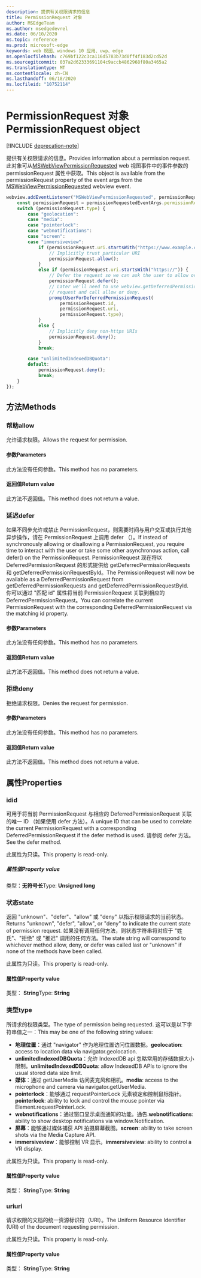 ```yaml
---
description: 提供有关权限请求的信息
title: PermissionRequest 对象
author: MSEdgeTeam
ms.author: msedgedevrel
ms.date: 06/10/2020
ms.topic: reference
ms.prod: microsoft-edge
keywords: web 视图、windows 10 应用、uwp、edge
ms.openlocfilehash: c769bf122c3ca116d5783b73d0ff4f183d2cd52d
ms.sourcegitcommit: 037a2d62333691104c9accb4862968f80a3465a2
ms.translationtype: MT
ms.contentlocale: zh-CN
ms.lasthandoff: 06/18/2020
ms.locfileid: "10752114"
---
```

# <span data-ttu-id="b2ec9-104">PermissionRequest 对象</span><span class="sxs-lookup"><span data-stu-id="b2ec9-104">PermissionRequest object</span></span>  

[!INCLUDE [deprecation-note](../includes/deprecation-note.md)]  

<span data-ttu-id="b2ec9-105">提供有关权限请求的信息。</span><span class="sxs-lookup"><span data-stu-id="b2ec9-105">Provides information about a permission request.</span></span> <span data-ttu-id="b2ec9-106">此对象可从[MSWebViewPermissionRequested](../webview.md#mswebviewpermissionrequested) web 视图事件中的事件参数的 permissionRequest 属性中获取。</span><span class="sxs-lookup"><span data-stu-id="b2ec9-106">This object is available from the permissionRequest property of the event args from the [MSWebViewPermissionRequested](../webview.md#mswebviewpermissionrequested) webview event.</span></span>  

```javascript
webview.addEventListener("MSWebViewPermissionRequested", permissionRequestedEventArgs => {
    const permissionRequest = permissionRequestedEventArgs.permissionRequest;
    switch (permissionRequest.type) {
        case "geolocation":
        case "media":
        case "pointerlock":
        case "webnotifications":
        case "screen":
        case "immersiveview":
            if (permissionRequest.uri.startsWith("https://www.example.com/")) {
                // Implicitly trust particular URI
                permissionRequest.allow();
            }
            else if (permissionRequest.uri.startsWith("https://")) {
                // Defer the request so we can ask the user to allow or deny the request
                permissionRequest.defer();
                // Later we'll need to use webview.getDeferredPermissionRequestById for this
                // request and call allow or deny.
                promptUserForDeferredPermissionRequest(
                    permissionRequest.id,
                    permissionRequest.uri,
                    permissionRequest.type);
            }
            else {
                // Implicitly deny non-https URIs
                permissionRequest.deny();
            }
            break;

        case "unlimitedIndexedDBQuota":
        default:
            permissionRequest.deny();
            break;
    }
});
```  

## <span data-ttu-id="b2ec9-107">方法</span><span class="sxs-lookup"><span data-stu-id="b2ec9-107">Methods</span></span>  

### <span data-ttu-id="b2ec9-108">帮助</span><span class="sxs-lookup"><span data-stu-id="b2ec9-108">allow</span></span>  

<span data-ttu-id="b2ec9-109">允许请求权限。</span><span class="sxs-lookup"><span data-stu-id="b2ec9-109">Allows the request for permission.</span></span>  

#### <span data-ttu-id="b2ec9-110">参数</span><span class="sxs-lookup"><span data-stu-id="b2ec9-110">Parameters</span></span>  

<span data-ttu-id="b2ec9-111">此方法没有任何参数。</span><span class="sxs-lookup"><span data-stu-id="b2ec9-111">This method has no parameters.</span></span>  

#### <span data-ttu-id="b2ec9-112">返回值</span><span class="sxs-lookup"><span data-stu-id="b2ec9-112">Return value</span></span>  

<span data-ttu-id="b2ec9-113">此方法不返回值。</span><span class="sxs-lookup"><span data-stu-id="b2ec9-113">This method does not return a value.</span></span>  

### <span data-ttu-id="b2ec9-114">延迟</span><span class="sxs-lookup"><span data-stu-id="b2ec9-114">defer</span></span>  

<span data-ttu-id="b2ec9-115">如果不同步允许或禁止 PermissionRequest，则需要时间与用户交互或执行其他异步操作，请在 PermissionRequest 上调用 defer （）。</span><span class="sxs-lookup"><span data-stu-id="b2ec9-115">If instead of synchronously allowing or disallowing a PermissionRequest, you require time to interact with the user or take some other asynchronous action, call defer() on the PermissionRequest.</span></span>  <span data-ttu-id="b2ec9-116">PermissionRequest 现在将以 DeferredPermissionRequest 的形式提供给 getDeferredPermissionRequests 和 getDeferredPermissionRequestById。</span><span class="sxs-lookup"><span data-stu-id="b2ec9-116">The PermissionRequest will now be available as a DeferredPermissionRequest from getDeferredPermissionRequests and getDeferredPermissionRequestById.</span></span>  <span data-ttu-id="b2ec9-117">你可以通过 "匹配 id" 属性将当前 PermissionRequest 关联到相应的 DeferredPermissionRequest。</span><span class="sxs-lookup"><span data-stu-id="b2ec9-117">You can correlate the current PermissionRequest with the corresponding DeferredPermissionRequest via the matching id property.</span></span>  

#### <span data-ttu-id="b2ec9-118">参数</span><span class="sxs-lookup"><span data-stu-id="b2ec9-118">Parameters</span></span>  

<span data-ttu-id="b2ec9-119">此方法没有任何参数。</span><span class="sxs-lookup"><span data-stu-id="b2ec9-119">This method has no parameters.</span></span>  

#### <span data-ttu-id="b2ec9-120">返回值</span><span class="sxs-lookup"><span data-stu-id="b2ec9-120">Return value</span></span>  

<span data-ttu-id="b2ec9-121">此方法不返回值。</span><span class="sxs-lookup"><span data-stu-id="b2ec9-121">This method does not return a value.</span></span>  

### <span data-ttu-id="b2ec9-122">拒绝</span><span class="sxs-lookup"><span data-stu-id="b2ec9-122">deny</span></span>  

<span data-ttu-id="b2ec9-123">拒绝请求权限。</span><span class="sxs-lookup"><span data-stu-id="b2ec9-123">Denies the request for permission.</span></span>  

#### <span data-ttu-id="b2ec9-124">参数</span><span class="sxs-lookup"><span data-stu-id="b2ec9-124">Parameters</span></span>  

<span data-ttu-id="b2ec9-125">此方法没有任何参数。</span><span class="sxs-lookup"><span data-stu-id="b2ec9-125">This method has no parameters.</span></span>  

#### <span data-ttu-id="b2ec9-126">返回值</span><span class="sxs-lookup"><span data-stu-id="b2ec9-126">Return value</span></span>  

<span data-ttu-id="b2ec9-127">此方法不返回值。</span><span class="sxs-lookup"><span data-stu-id="b2ec9-127">This method does not return a value.</span></span>  

## <span data-ttu-id="b2ec9-128">属性</span><span class="sxs-lookup"><span data-stu-id="b2ec9-128">Properties</span></span>  

### <span data-ttu-id="b2ec9-129">id</span><span class="sxs-lookup"><span data-stu-id="b2ec9-129">id</span></span>  

<span data-ttu-id="b2ec9-130">可用于将当前 PermissionRequest 与相应的 DeferredPermissionRequest 关联的唯一 ID （如果使用 defer 方法）。</span><span class="sxs-lookup"><span data-stu-id="b2ec9-130">A unique ID that can be used to correlate the current PermissionRequest with a corresponding DeferredPermissionRequest if the defer method is used.</span></span>  <span data-ttu-id="b2ec9-131">请参阅 defer 方法。</span><span class="sxs-lookup"><span data-stu-id="b2ec9-131">See the defer method.</span></span>  

<span data-ttu-id="b2ec9-132">此属性为只读。</span><span class="sxs-lookup"><span data-stu-id="b2ec9-132">This property is read-only.</span></span>  

##### <span data-ttu-id="b2ec9-133">属性值</span><span class="sxs-lookup"><span data-stu-id="b2ec9-133">Property value</span></span>  

<span data-ttu-id="b2ec9-134">类型：**无符号长**</span><span class="sxs-lookup"><span data-stu-id="b2ec9-134">Type: **Unsigned long**</span></span>  

### <span data-ttu-id="b2ec9-135">状态</span><span class="sxs-lookup"><span data-stu-id="b2ec9-135">state</span></span>  

<span data-ttu-id="b2ec9-136">返回 "unknown"、"defer"、"allow" 或 "deny" 以指示权限请求的当前状态。</span><span class="sxs-lookup"><span data-stu-id="b2ec9-136">Returns "unknown", "defer", "allow", or "deny" to indicate the current state of permission request.</span></span>  <span data-ttu-id="b2ec9-137">如果没有调用任何方法，则状态字符串将对应于 "姓氏"、"拒绝" 或 "推迟" 调用的任何方法。</span><span class="sxs-lookup"><span data-stu-id="b2ec9-137">The state string will correspond to whichever method allow, deny, or defer was called last or "unknown" if none of the methods have been called.</span></span>  

<span data-ttu-id="b2ec9-138">此属性为只读。</span><span class="sxs-lookup"><span data-stu-id="b2ec9-138">This property is read-only.</span></span>  

#### <span data-ttu-id="b2ec9-139">属性值</span><span class="sxs-lookup"><span data-stu-id="b2ec9-139">Property value</span></span>  

<span data-ttu-id="b2ec9-140">类型： **String**</span><span class="sxs-lookup"><span data-stu-id="b2ec9-140">Type: **String**</span></span>  

### <span data-ttu-id="b2ec9-141">类型</span><span class="sxs-lookup"><span data-stu-id="b2ec9-141">type</span></span>  

<span data-ttu-id="b2ec9-142">所请求的权限类型。</span><span class="sxs-lookup"><span data-stu-id="b2ec9-142">The type of permission being requested.</span></span> <span data-ttu-id="b2ec9-143">这可以是以下字符串值之一：</span><span class="sxs-lookup"><span data-stu-id="b2ec9-143">This may be one of the following string values:</span></span>  

*   <span data-ttu-id="b2ec9-144">**地理位置**：通过 "navigator" 作为地理位置访问位置数据。</span><span class="sxs-lookup"><span data-stu-id="b2ec9-144">**geolocation**: access to location data via navigator.geolocation.</span></span>  
*   <span data-ttu-id="b2ec9-145">**unlimitedIndexedDBQuota**：允许 IndexedDB api 忽略常用的存储数据大小限制。</span><span class="sxs-lookup"><span data-stu-id="b2ec9-145">**unlimitedIndexedDBQuota**: allow IndexedDB APIs to ignore the usual stored data size limit.</span></span>  
*   <span data-ttu-id="b2ec9-146">**媒体**：通过 getUserMedia 访问麦克风和相机。</span><span class="sxs-lookup"><span data-stu-id="b2ec9-146">**media**: access to the microphone and camera via navigator.getUserMedia.</span></span>  
*   <span data-ttu-id="b2ec9-147">**pointerlock**：能够通过 requestPointerLock 元素锁定和控制鼠标指针。</span><span class="sxs-lookup"><span data-stu-id="b2ec9-147">**pointerlock**: ability to lock and control the mouse pointer via Element.requestPointerLock.</span></span>  
*   <span data-ttu-id="b2ec9-148">**webnotifications**：通过窗口显示桌面通知的功能。通告.</span><span class="sxs-lookup"><span data-stu-id="b2ec9-148">**webnotifications**: ability to show desktop notifications via window.Notification.</span></span>  
*   <span data-ttu-id="b2ec9-149">**屏幕**：能够通过媒体捕获 API 拍摄屏幕截图。</span><span class="sxs-lookup"><span data-stu-id="b2ec9-149">**screen**: ability to take screen shots via the Media Capture API.</span></span>  
*   <span data-ttu-id="b2ec9-150">**immersiveview**：能够控制 VR 显示。</span><span class="sxs-lookup"><span data-stu-id="b2ec9-150">**immersiveview**: ability to control a VR display.</span></span>  

<span data-ttu-id="b2ec9-151">此属性为只读。</span><span class="sxs-lookup"><span data-stu-id="b2ec9-151">This property is read-only.</span></span>  

#### <span data-ttu-id="b2ec9-152">属性值</span><span class="sxs-lookup"><span data-stu-id="b2ec9-152">Property value</span></span>  

<span data-ttu-id="b2ec9-153">类型： **String**</span><span class="sxs-lookup"><span data-stu-id="b2ec9-153">Type: **String**</span></span>  

### <span data-ttu-id="b2ec9-154">uri</span><span class="sxs-lookup"><span data-stu-id="b2ec9-154">uri</span></span>  

<span data-ttu-id="b2ec9-155">请求权限的文档的统一资源标识符（URI）。</span><span class="sxs-lookup"><span data-stu-id="b2ec9-155">The Uniform Resource Identifier (URI) of the document requesting permission.</span></span>  

<span data-ttu-id="b2ec9-156">此属性为只读。</span><span class="sxs-lookup"><span data-stu-id="b2ec9-156">This property is read-only.</span></span>  

#### <span data-ttu-id="b2ec9-157">属性值</span><span class="sxs-lookup"><span data-stu-id="b2ec9-157">Property value</span></span>  

<span data-ttu-id="b2ec9-158">类型： **String**</span><span class="sxs-lookup"><span data-stu-id="b2ec9-158">Type: **String**</span></span>  
